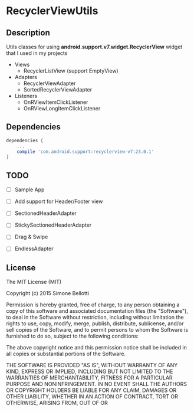 RecyclerViewUtils
=================

Description
-----------

Utils classes for using **android.support.v7.widget.RecyclerView** widget 
that I used in my projects

* Views
    - RecyclerListView (support EmptyView)
* Adapters
    - RecyclerViewAdapter
    - SortedRecyclerViewAdapter
* Listeners
    - OnRViewItemClickListener
    - OnRViewLongItemClickListener

Dependencies
------------
```gradle
dependencies {
    ...
    compile 'com.android.support:recyclerview-v7:23.0.1'
}
```

TODO
------------

- [ ] Sample App
- [ ] Add support for Header/Footer view
- [ ] SectionedHeaderAdapter
- [ ] StickySectionedHeaderAdapter
- [ ] Drag & Swipe
- [ ] EndlessAdapter



License
-------

The MIT License (MIT)

Copyright (c) 2015 Simone Bellotti

Permission is hereby granted, free of charge, to any person obtaining a copy
of this software and associated documentation files (the "Software"), to deal
in the Software without restriction, including without limitation the rights
to use, copy, modify, merge, publish, distribute, sublicense, and/or sell
copies of the Software, and to permit persons to whom the Software is
furnished to do so, subject to the following conditions:

The above copyright notice and this permission notice shall be included in all
copies or substantial portions of the Software.

THE SOFTWARE IS PROVIDED "AS IS", WITHOUT WARRANTY OF ANY KIND, EXPRESS OR
IMPLIED, INCLUDING BUT NOT LIMITED TO THE WARRANTIES OF MERCHANTABILITY,
FITNESS FOR A PARTICULAR PURPOSE AND NONINFRINGEMENT. IN NO EVENT SHALL THE
AUTHORS OR COPYRIGHT HOLDERS BE LIABLE FOR ANY CLAIM, DAMAGES OR OTHER
LIABILITY, WHETHER IN AN ACTION OF CONTRACT, TORT OR OTHERWISE, ARISING FROM,
OUT OF OR 